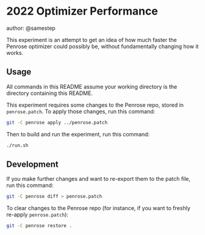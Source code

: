 # 2022 Optimizer Performance

author: @samestep

This experiment is an attempt to get an idea of how much faster the Penrose
optimizer could possibly be, without fundamentally changing how it works.

## Usage

All commands in this README assume your working directory is the directory
containing this README.

This experiment requires some changes to the Penrose repo, stored in
`penrose.patch`. To apply those changes, run this command:

```sh
git -C penrose apply ../penrose.patch
```

Then to build and run the experiment, run this command:

```sh
./run.sh
```

## Development

If you make further changes and want to re-export them to the patch file, run
this command:

```sh
git -C penrose diff > penrose.patch
```

To clear changes to the Penrose repo (for instance, if you want to freshly
re-apply `penrose.patch`):

```sh
git -C penrose restore .
```
